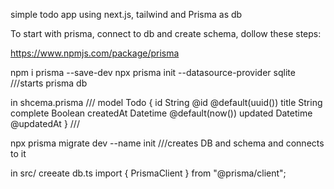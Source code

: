 simple todo app using next.js, tailwind and Prisma as db

To start with prisma, connect to db and create schema, dollow these steps:

https://www.npmjs.com/package/prisma

npm i prisma --save-dev
npx prisma init --datasource-provider sqlite ///starts prisma db

in shcema.prisma
///
model Todo {
id String @id @default(uuid())
title String
complete Boolean
createdAt Datetime @default(now())
updated Datetime @updatedAt
}
///

npx prisma migrate dev --name init ///creates DB and schema and connects to it

in src/ creeate db.ts
import { PrismaClient } from "@prisma/client";

